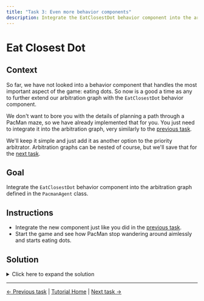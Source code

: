 ```yaml
---
title: "Task 3: Even more behavior components"
description: Integrate the EatClosestDot behavior component into the arbitration graph.
---
```


# Eat Closest Dot

## Context

So far, we have not looked into a behavior component that handles the most important aspect of the game: eating dots.
So now is a good a time as any to further extend our arbitration graph with the `EatClosestDot` behavior component.

We don't want to bore you with the details of planning a path through a PacMan maze, so we have already implemented that for you.
You just need to integrate it into the arbitration graph, very similarly to the [previous task](2_extend_arbitration_graph.md).

We'll keep it simple and just add it as another option to the priority arbitrator.
Arbitration graphs can be nested of course, but we'll save that for the [next task](4_nested_arbitrators.md).

## Goal

Integrate the `EatClosestDot` behavior component into the arbitration graph defined in the `PacmanAgent` class.

## Instructions

- Integrate the new component just like you did in the [previous task](2_extend_arbitration_graph.md).
- Start the game and see how PacMan stop wandering around aimlessly and starts eating dots.

## Solution

<details>
<summary>Click here to expand the solution</summary>

Include the header of the `EatClosestDot` behavior component in `include/demo/pacman_agent.hpp`:
```cpp
#include "eat_closest_dot_behavior.hpp"
```

Add the `ChaseGhost` behavior component as a new member of the `PacmanAgent` class:
```cpp
private:
    EatClosestDotBehavior::Ptr eatClosestDotBehavior_;
```

In the constructor of the `PacmanAgent` class, initialize the `ChaseGhost` behavior component and add it to the priority arbitrator:
```cpp
explicit PacmanAgent(const entt::Game& game)
        : parameters_{}, environmentModel_{std::make_shared<EnvironmentModel>(game)} {

    avoidGhostBehavior_ = std::make_shared<AvoidGhostBehavior>(environmentModel_, parameters_.avoidGhostBehavior);
    chaseGhostBehavior_ = std::make_shared<ChaseGhostBehavior>(environmentModel_, parameters_.chaseGhostBehavior); 
    // Initialize the EatClosestDot behavior component
    eatClosestDotBehavior_ = std::make_shared<EatClosestDotBehavior>(environmentModel_);
    moveRandomlyBehavior_ = std::make_shared<MoveRandomlyBehavior>(parameters_.moveRandomlyBehavior);

    rootArbitrator_ = std::make_shared<PriorityArbitrator>("Pacman");
    rootArbitrator_->addOption(chaseGhostBehavior_, PriorityArbitrator::Option::Flags::INTERRUPTABLE);
    rootArbitrator_->addOption(avoidGhostBehavior_, PriorityArbitrator::Option::Flags::INTERRUPTABLE);
    // Add the EatClosestDot behavior component to the priority arbitrator (after the ghost behavior components!)
    rootArbitrator_->addOption(eatClosestDotBehavior_, PriorityArbitrator::Option::Flags::INTERRUPTABLE);
    rootArbitrator_->addOption(moveRandomlyBehavior_, PriorityArbitrator::Option::Flags::INTERRUPTABLE);
}
```
</details>



---
[← Previous task](2_extend_arbitration_graph.md)
|
[Tutorial Home](../Tutorial.md)
|
[Next task →](4_nested_arbitrators.md)
